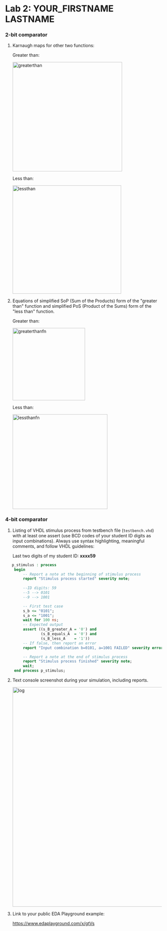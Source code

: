 # Lab 2: YOUR_FIRSTNAME LASTNAME

### 2-bit comparator

1. Karnaugh maps for other two functions:

   Greater than:

   <img width="352" alt="greaterthan" src="https://user-images.githubusercontent.com/99871518/156147946-c0d672a8-023f-4d17-afd4-9a0c7394b30f.png">


   Less than:

   <img width="349" alt="lessthan" src="https://user-images.githubusercontent.com/99871518/156147993-6d2d3a74-cc21-4efb-972c-172d2db8c389.png">

2. Equations of simplified SoP (Sum of the Products) form of the "greater than" function and simplified PoS (Product of the Sums) form of the "less than" function.

   Greater than:
   
   <img width="233" alt="greaterthanfn" src="https://user-images.githubusercontent.com/99871518/156149102-6b43070b-1537-4e3b-b790-fc366ec3950f.png">
   
   Less than:
   
   <img width="305" alt="lessthanfn" src="https://user-images.githubusercontent.com/99871518/156149152-df1a3c30-3d47-4bb2-9062-d684f57fb8a8.png">


### 4-bit comparator

1. Listing of VHDL stimulus process from testbench file (`testbench.vhd`) with at least one assert (use BCD codes of your student ID digits as input combinations). Always use syntax highlighting, meaningful comments, and follow VHDL guidelines:

   Last two digits of my student ID: **xxxx59**

```vhdl
   p_stimulus : process
    begin
        -- Report a note at the beginning of stimulus process
        report "Stimulus process started" severity note;
        
        --ID digits: 59
        --5 --> 0101
        --9 --> 1001

        -- First test case
        s_b <= "0101"; 
        s_a <= "1001";        
        wait for 100 ns;
        -- Expected output
        assert ((s_B_greater_A = '0') and
                (s_B_equals_A  = '0') and
                (s_B_less_A    = '1'))
        -- If false, then report an error
        report "Input combination b=0101, a=1001 FAILED" severity error;

        -- Report a note at the end of stimulus process
        report "Stimulus process finished" severity note;
        wait;
    end process p_stimulus;
```

2. Text console screenshot during your simulation, including reports.

   <img width="707" alt="log" src="https://user-images.githubusercontent.com/99871518/156160523-b2c50761-95ee-4697-826e-75ac38b8ef8d.png">


3. Link to your public EDA Playground example:

   https://www.edaplayground.com/x/gtVs
